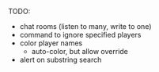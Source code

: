 TODO:
* chat rooms (listen to many, write to one)
* command to ignore specified players
* color player names
  * auto-color, but allow override
* alert on substring search
